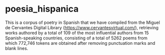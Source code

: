 # poesia_hispanica
This is a corpus of poetry in Spanish that we have compiled from the Miguel de Cervantes Digital Library (https://www.cervantesvirtual.com/), retrieving works authored by a total of 109 of the most influential authors from 15 Spanish-speaking countries, consisting of a total of 5262 poems from which 772,746 tokens are obtained after removing punctuation marks and blank lines.
